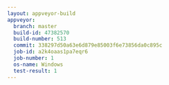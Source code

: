 ```yaml
---
layout: appveyor-build
appveyor:
  branch: master
  build-id: 47382570
  build-number: 513
  commit: 338297d50a63e6d879e85003f6e73856da0c895c
  job-id: a2k4oaas1pa7eqr6
  job-number: 1
  os-name: Windows
  test-result: 1
---
```

